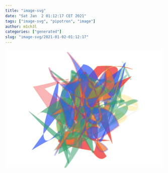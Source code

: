 ```yaml
---
title: "image-svg"
date: "Sat Jan  2 01:12:17 CET 2021"
tags: ["image-svg", "pipotron", "image"]
author: m1ch3l
categories: ["generated"]
slug: "image-svg/2021-01-02-01:12:17"
---
```


![](image.svg)
